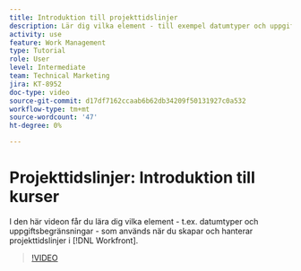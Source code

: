 ```yaml
---
title: Introduktion till projekttidslinjer
description: Lär dig vilka element - till exempel datumtyper och uppgiftsbegränsningar - som används när du skapar och hanterar projekttidslinjer i  [!DNL  Workfront].
activity: use
feature: Work Management
type: Tutorial
role: User
level: Intermediate
team: Technical Marketing
jira: KT-8952
doc-type: video
source-git-commit: d17df7162ccaab6b62db34209f50131927c0a532
workflow-type: tm+mt
source-wordcount: '47'
ht-degree: 0%

---
```


# Projekttidslinjer: Introduktion till kurser

I den här videon får du lära dig vilka element - t.ex. datumtyper och uppgiftsbegränsningar - som används när du skapar och hanterar projekttidslinjer i [!DNL  Workfront].

>[!VIDEO](https://video.tv.adobe.com/v/335212/?quality=12&learn=on&enablevpops)
